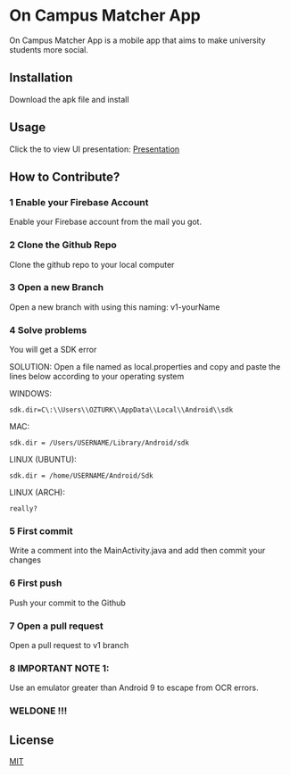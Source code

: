 # On Campus Matcher App

On Campus Matcher App is a mobile app that aims to make university students more social.

## Installation

Download the apk file and install

## Usage

Click the to view UI presentation: [Presentation](bit.ly/ocmpresentation)


## How to Contribute?
### 1 Enable your Firebase Account
Enable your Firebase account from the mail you got.

### 2 Clone the Github Repo
Clone the github repo to your local computer

### 3 Open a new Branch
Open a new branch with using this naming: v1-yourName

### 4 Solve problems
You will get a SDK error

SOLUTION:
Open a file named as local.properties and copy and paste the lines below according to your operating system

WINDOWS:

```
sdk.dir=C\:\\Users\\OZTURK\\AppData\\Local\\Android\\sdk
```

MAC:
```
sdk.dir = /Users/USERNAME/Library/Android/sdk
```

LINUX (UBUNTU):
```
sdk.dir = /home/USERNAME/Android/Sdk
```

LINUX (ARCH):
```
really?
```

### 5 First commit
Write a comment into the MainActivity.java and add then commit your changes 

### 6 First push
Push your commit to the Github

### 7 Open a pull request
Open a pull request to v1 branch

### 8 IMPORTANT NOTE 1:
Use an emulator greater than Android 9 to escape from OCR errors.

### WELDONE !!!

## License
[MIT](https://choosealicense.com/licenses/mit/)
